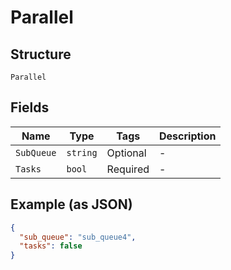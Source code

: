 
# Parallel

## Structure

`Parallel`

## Fields

| Name | Type | Tags | Description |
|  --- | --- | --- | --- |
| `SubQueue` | `string` | Optional | - |
| `Tasks` | `bool` | Required | - |

## Example (as JSON)

```json
{
  "sub_queue": "sub_queue4",
  "tasks": false
}
```

